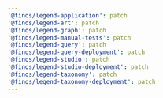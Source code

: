 ```yaml
---
'@finos/legend-application': patch
'@finos/legend-art': patch
'@finos/legend-graph': patch
'@finos/legend-manual-tests': patch
'@finos/legend-query': patch
'@finos/legend-query-deployment': patch
'@finos/legend-studio': patch
'@finos/legend-studio-deployment': patch
'@finos/legend-taxonomy': patch
'@finos/legend-taxonomy-deployment': patch
---
```

